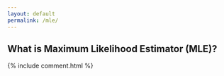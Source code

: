 ```yaml
---
layout: default
permalink: /mle/
---
```


## What is Maximum Likelihood Estimator (**MLE**)?
{% include comment.html %}